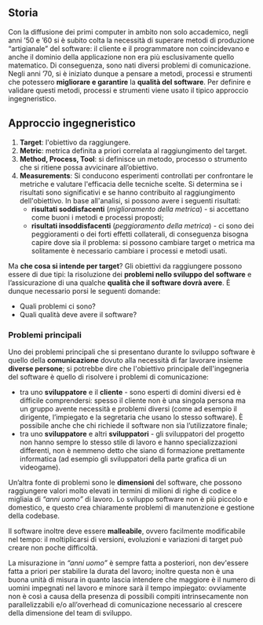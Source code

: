 ## Storia

Con la diffusione dei primi computer in ambito non solo accademico, negli anni ’50 e ’60 si è subito colta la necessità di superare metodi di produzione “artigianale” del software: il cliente e il programmatore non coincidevano e anche il dominio della applicazione non era più esclusivamente quello matematico. Di conseguenza, sono nati diversi problemi di comunicazione.  
Negli anni ’70, si è iniziato dunque a pensare a metodi, processi e strumenti che potessero **migliorare e garantire** la **qualità del software**. Per definire e validare questi metodi, processi e strumenti viene usato il tipico approccio ingegneristico.

## Approccio ingegneristico

1. **Target**: l'obiettivo da raggiungere.
2. **Metric**: metrica definita a priori correlata al raggiungimento del target.
3. **Method, Process, Tool**: si definisce un metodo, processo o strumento che si ritiene possa avvicinare all’obiettivo.
4. **Measurements**: Si conducono esperimenti controllati per confrontare le metriche e valutare l'efficacia delle tecniche scelte. Si determina se i risultati sono significativi e se hanno contribuito al raggiungimento dell'obiettivo. In base all'analisi, si possono avere i seguenti risultati:
    - **risultati soddisfacenti** (_miglioramento della metrica_) - si accettano come buoni i metodi e processi proposti; 
    - **risultati insoddisfacenti** (_peggioramento della metrica_) - ci sono dei peggioramenti o dei forti effetti collaterali, di conseguenza bisogna capire dove sia il problema: si possono cambiare target o metrica ma solitamente è necessario cambiare i processi e metodi usati.

Ma **che cosa si intende per target**? Gli obiettivi da raggiungere possono essere di due tipi: la risoluzione dei **problemi nello sviluppo del software** e l’assicurazione di una qualche **qualità che il software dovrà avere**. È dunque necessario porsi le seguenti domande:

- Quali problemi ci sono?
- Quali qualità deve avere il software?

### Problemi principali

Uno dei problemi principali che si presentano durante lo sviluppo software è quello della **comunicazione** dovuto alla necessità di far lavorare insieme **diverse persone**; si potrebbe dire che l'obiettivo principale dell'ingegneria del software è quello di risolvere i problemi di comunicazione: 

- tra uno **sviluppatore** e il **cliente** - sono esperti di domini diversi ed è difficile comprendersi: spesso il cliente non è una singola persona ma un gruppo avente necessità e problemi diversi (come ad esempio il dirigente, l’impiegato e la segretaria che usano lo stesso software). È possibile anche che chi richiede il software non sia l’utilizzatore finale;
- tra uno **sviluppatore** e altri **sviluppatori** - gli sviluppatori del progetto non hanno sempre lo stesso stile di lavoro e hanno specializzazioni differenti, non è nemmeno detto che siano di formazione prettamente informatica (ad esempio gli sviluppatori della parte grafica di un videogame).

Un’altra fonte di problemi sono le **dimensioni** del software, che possono raggiungere valori molto elevati in termini di milioni di righe di codice e migliaia di _“anni uomo”_ di lavoro. Lo sviluppo software non è più piccolo e domestico, e questo crea chiaramente problemi di manutenzione e gestione della codebase.

Il software inoltre deve essere **malleabile**, ovvero facilmente modificabile nel tempo: il moltiplicarsi di versioni, evoluzioni e variazioni di target può creare non poche difficoltà.

La misurazione in _“anni uomo”_ è sempre fatta a posteriori, non dev'essere fatta a priori per stabilire la durata del lavoro; inoltre questa non è una buona unità di misura in quanto lascia intendere che maggiore è il numero di uomini impegnati nel lavoro e minore sarà il tempo impiegato: ovviamente non è così a causa della presenza di possibili compiti intrinsecamente non parallelizzabili e/o all’overhead di comunicazione necessario al crescere della dimensione del team di sviluppo.